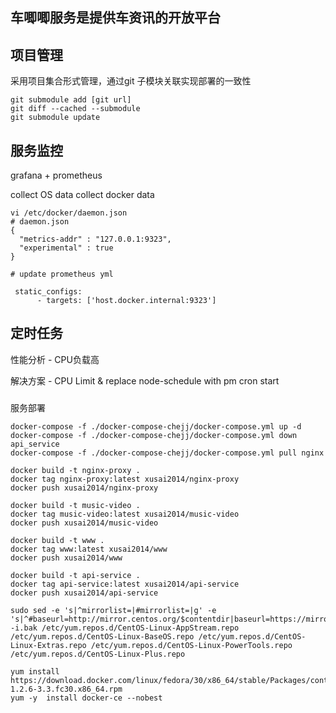 
## 车唧唧服务是提供车资讯的开放平台

## 项目管理

采用项目集合形式管理，通过git 子模块关联实现部署的一致性
```shell
git submodule add [git url]
git diff --cached --submodule
git submodule update
```

## 服务监控
grafana + prometheus

collect OS data
collect docker data

```shell
vi /etc/docker/daemon.json
# daemon.json
{
  "metrics-addr" : "127.0.0.1:9323",
  "experimental" : true
}

# update prometheus yml

 static_configs:
      - targets: ['host.docker.internal:9323']

```

## 定时任务
性能分析 - CPU负载高

解决方案 - CPU Limit & replace node-schedule with pm cron start



###
服务部署
```shell
docker-compose -f ./docker-compose-chejj/docker-compose.yml up -d
docker-compose -f ./docker-compose-chejj/docker-compose.yml down api_service
docker-compose -f ./docker-compose-chejj/docker-compose.yml pull nginx

```


```shell
docker build -t nginx-proxy .
docker tag nginx-proxy:latest xusai2014/nginx-proxy
docker push xusai2014/nginx-proxy

docker build -t music-video .
docker tag music-video:latest xusai2014/music-video
docker push xusai2014/music-video

docker build -t www .
docker tag www:latest xusai2014/www
docker push xusai2014/www

docker build -t api-service .
docker tag api-service:latest xusai2014/api-service
docker push xusai2014/api-service
```

```
sudo sed -e 's|^mirrorlist=|#mirrorlist=|g' -e 's|^#baseurl=http://mirror.centos.org/$contentdir|baseurl=https://mirrors.ustc.edu.cn/centos|g' -i.bak /etc/yum.repos.d/CentOS-Linux-AppStream.repo /etc/yum.repos.d/CentOS-Linux-BaseOS.repo /etc/yum.repos.d/CentOS-Linux-Extras.repo /etc/yum.repos.d/CentOS-Linux-PowerTools.repo /etc/yum.repos.d/CentOS-Linux-Plus.repo

yum install https://download.docker.com/linux/fedora/30/x86_64/stable/Packages/containerd.io-1.2.6-3.3.fc30.x86_64.rpm
yum -y  install docker-ce --nobest
```
